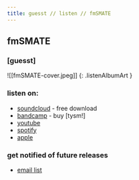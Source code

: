 ```yaml
---
title: guesst // listen // fmSMATE
---
```


## fmSMATE

### \[guesst\]

![[fmSMATE-cover.jpeg]]
{: .listenAlbumArt }
### listen on:

*   [soundcloud](https://soundcloud.com/guesstaccount/fmsmate/s-TBua9lxf7ti?si=d5c814ebec584780ae095bdda4d81dfd&utm_source=clipboard&utm_medium=text&utm_campaign=social_sharing) - free download
*   [bandcamp](https://guesstaccount.bandcamp.com/track/fmsmate) - buy \[tysm!\]
*   [youtube](https://music.youtube.com/watch?v=c4ki8Fydl04&si=DgXENTGEZgiprc0X)
*   [spotify](spotify:track:0s7FEcqJ2m4sXmo8cFIFeq)
*   [apple](https://music.apple.com/us/album/fmsmate-single/1738984325)

### get notified of future releases

*   [email list](http://eepurl.com/huQD5X)